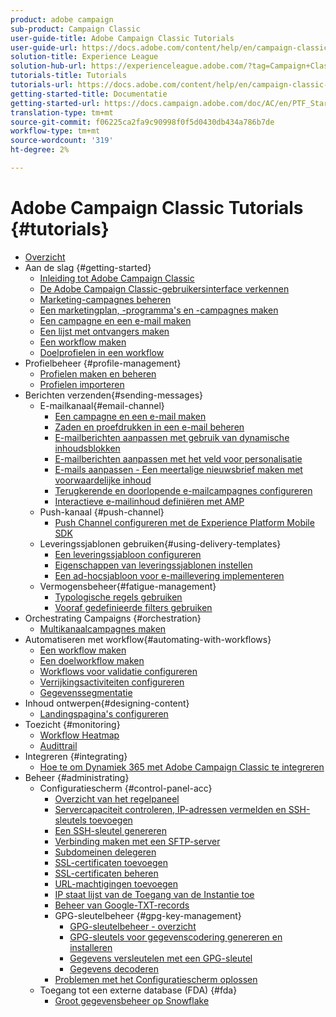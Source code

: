 ```yaml
---
product: adobe campaign
sub-product: Campaign Classic
user-guide-title: Adobe Campaign Classic Tutorials
user-guide-url: https://docs.adobe.com/content/help/en/campaign-classic-learn/tutorials/overview.html
solution-title: Experience League
solution-hub-url: https://experienceleague.adobe.com/?tag=Campaign+Classic#recommended/solutions/campaign
tutorials-title: Tutorials
tutorials-url: https://docs.adobe.com/content/help/en/campaign-classic-learn/tutorials/overview.html
getting-started-title: Documentatie
getting-started-url: https://docs.campaign.adobe.com/doc/AC/en/PTF_Starting_with_Adobe_Campaign_About_Adobe_Campaign_Classic.html
translation-type: tm+mt
source-git-commit: f06225ca2fa9c90998f0f5d0430db434a786b7de
workflow-type: tm+mt
source-wordcount: '319'
ht-degree: 2%

---
```



# Adobe Campaign Classic Tutorials {#tutorials}

+ [Overzicht](/help/acc/overview.md)
+ Aan de slag {#getting-started}
   + [Inleiding tot Adobe Campaign Classic](/help/acc/getting-started/introduction-to-adobe-campaign-classic.md)
   + [De Adobe Campaign Classic-gebruikersinterface verkennen](/help/acc/getting-started/exploring-the-adobe-campaign-classic-user-interface.md)
   + [Marketing-campagnes beheren](/help/acc/getting-started/managing-marketing-campaigns.md)
   + [Een marketingplan, -programma&#39;s en -campagnes maken](/help/acc/getting-started/creating-a-marketing-plan-programs-and-campaigns.md)
   + [Een campagne en een e-mail maken](/help/acc/getting-started/creating-a-campaign-and-an-email.md)
   + [Een lijst met ontvangers maken](/help/acc/getting-started/creating-a-list-of-recipients.md)
   + [Een workflow maken](https://docs.adobe.com/content/help/en/campaign-classic-learn/tutorials/getting-started/creating-a-workflow.html)
   + [Doelprofielen in een workflow](/help/acc/getting-started/targeting-profiles-in-a-workflow.md)
+ Profielbeheer {#profile-management}
   + [Profielen maken en beheren](/help/acc/profile-management/create-and-manage-profiles.md)
   + [Profielen importeren](/help/acc/data-management/importing-profiles.md)
+ Berichten verzenden{#sending-messages}
   + E-mailkanaal{#email-channel}
      + [Een campagne en een e-mail maken](/help/acc/getting-started/creating-a-campaign-and-an-email.md)
      + [Zaden en proefdrukken in een e-mail beheren](/help/acc/sending-messages/managing-seed-and-proofs.md)
      + [E-mailberichten aanpassen met gebruik van dynamische inhoudsblokken](/help/acc/sending-messages/email-channel/personalization-with-dynamic-content-blocks.md)
      + [E-mailberichten aanpassen met het veld voor personalisatie](/help/acc/sending-messages/email-channel/personalizing-emails-using-personalization-fields.md)
      + [E-mails aanpassen - Een meertalige nieuwsbrief maken met voorwaardelijke inhoud](/help/acc/sending-messages/email-channel/personalizing-emails-create-a-multi-lingual-newsletter-using-conditional-content.md)
      + [Terugkerende en doorlopende e-mailcampagnes configureren](/help/acc/sending-messages/recurring-deliveries.md)
      + [Interactieve e-mailinhoud definiëren met AMP](/help/acc/sending-messages/email-channel/defining-interactive-email-content-with-amp.md)
   + Push-kanaal {#push-channel}
      + [Push Channel configureren met de Experience Platform Mobile SDK](/help/acc/sending-messages/mobile-channel/configure-push-using-aep-mobile-sdk.md)
   + Leveringssjablonen gebruiken{#using-delivery-templates}
      + [Een leveringssjabloon configureren](/help/acc/sending-messages/using-delivery-templates/configuring-a-delivery-template.md)
      + [Eigenschappen van leveringssjablonen instellen](/help/acc/sending-messages/using-delivery-templates/setting-delivery-template-properties.md)
      + [Een ad-hocsjabloon voor e-maillevering implementeren](/help/acc/sending-messages/using-delivery-templates/deploying-ad-hoc-email-delivery-template.md)
   + Vermogensbeheer{#fatigue-management}
      + [Typologische regels gebruiken](/help/acc/sending-messages/fatigue-management/typology-rules-for-fatigue-management.md)
      + [Vooraf gedefinieerde filters gebruiken](/help/acc/sending-messages/fatigue-management/fatigue-management-using-filters.md)
+ Orchestrating Campaigns {#orchestration}
   + [Multikanaalcampagnes maken](/help/acc/orchestrating-campaigns/multi-channel-campaigns.md)
+ Automatiseren met workflow{#automating-with-workflows}
   + [Een workflow maken](/help/acc/automating-with-workflows/creating-a-workflow.md)
   + [Een doelworkflow maken](/help/acc/automating-with-workflows/creating-a-targeting-workflow.md)
   + [Workflows voor validatie configureren](/help/acc/automating-with-workflows/validation-flow-configuration.md)
   + [Verrijkingsactiviteiten configureren](/help/acc/automating-with-workflows/enrichment-activity.md)
   + [Gegevenssegmentatie](/help/acc/data-management/data-segmentation.md)
+ Inhoud ontwerpen{#designing-content}
   + [Landingspagina&#39;s configureren](/help/acc/designing-content/configure-landingpages.md)
+ Toezicht {#monitoring}
   + [Workflow Heatmap](/help/acc/monitoring-campaign-classic/workflow-heatmap.md)
   + [Audittrail](/help/acc/monitoring-campaign-classic/audit-trail.md)
+ Integreren {#integrating}
   + [Hoe te om Dynamiek 365 met Adobe Campaign Classic te integreren](/help/acc/integrations/dynamics365-integration.md)
+ Beheer {#administrating}
   + Configuratiescherm {#control-panel-acc}
      + [Overzicht van het regelpaneel](/help/acc/monitoring-campaign-classic/control-panel/control-panel-overview.md)
      + [Servercapaciteit controleren, IP-adressen vermelden en SSH-sleutels toevoegen](/help/acc/monitoring-campaign-classic/control-panel/monitoring-server-capacity-allow-listing-adding-ssh-key.md)
      + [Een SSH-sleutel genereren](/help/acc/monitoring-campaign-classic/control-panel/generate-ssh-key.md)
      + [Verbinding maken met een SFTP-server](/help/acc/monitoring-campaign-classic/control-panel/connect-to-sftp-server.md)
      + [Subdomeinen delegeren](/help/acc/monitoring-campaign-classic/control-panel/subdomain-delegation.md)
      + [SSL-certificaten toevoegen](/help/acc/monitoring-campaign-classic/control-panel/adding-ssl-certificates.md)
      + [SSL-certificaten beheren](/help/acc/monitoring-campaign-classic/control-panel/managing-ssl-certificates.md)
      + [URL-machtigingen toevoegen](/help/acc/monitoring-campaign-classic/control-panel/adding-url-permissions.md)
      + [IP staat lijst van de Toegang van de Instantie toe](/help/acc/monitoring-campaign-classic/control-panel/ip-allow-listing.md)
      + [Beheer van Google-TXT-records](/help/acc/monitoring-campaign-classic/control-panel/google-txt-record-management.md)
      + GPG-sleutelbeheer {#gpg-key-management}
         + [GPG-sleutelbeheer - overzicht](/help/acc/monitoring-campaign-classic/control-panel/gpg-key-management/gpg-key-management-overview.md)
         + [GPG-sleutels voor gegevenscodering genereren en installeren](/help/acc/monitoring-campaign-classic/control-panel/gpg-key-management/generating-and-installing-gpg-keys-for-data-encryption.md)
         + [Gegevens versleutelen met een GPG-sleutel](/help/acc/monitoring-campaign-classic/control-panel/gpg-key-management/using-a-gpg-key-to-encrypt-data.md)
         + [Gegevens decoderen](/help/acc/monitoring-campaign-classic/control-panel/gpg-key-management/decrypting-data.md)
      + [Problemen met het Configuratiescherm oplossen](/help/acc/monitoring-campaign-classic/control-panel/trouble-shooting.md)
   + Toegang tot een externe database (FDA) {#fda}
      + [Groot gegevensbeheer op Snowflake](/help/acc/administrating/snowflake/big-data-segmentation-on-snowflake.md)

